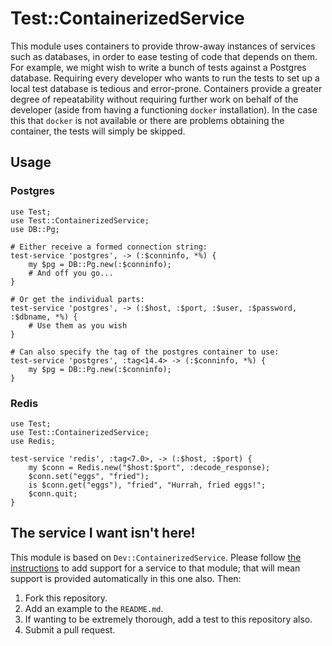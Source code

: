 # Test::ContainerizedService

This module uses containers to provide throw-away instances of services such
as databases, in order to ease testing of code that depends on them. For
example, we might wish to write a bunch of tests against a Postgres database.
Requiring every developer who wants to run the tests to set up a local test
database is tedious and error-prone. Containers provide a greater degree of
repeatability without requiring further work on behalf of the developer
(aside from having a functioning `docker` installation). In the case this
that `docker` is not available or there are problems obtaining the
container, the tests will simply be skipped.

## Usage

### Postgres

```
use Test;
use Test::ContainerizedService;
use DB::Pg;

# Either receive a formed connection string:
test-service 'postgres', -> (:$conninfo, *%) {
    my $pg = DB::Pg.new(:$conninfo);
    # And off you go...
}

# Or get the individual parts:
test-service 'postgres', -> (:$host, :$port, :$user, :$password, :$dbname, *%) {
    # Use them as you wish
}

# Can also specify the tag of the postgres container to use:
test-service 'postgres', :tag<14.4> -> (:$conninfo, *%) {
    my $pg = DB::Pg.new(:$conninfo);
}
```

### Redis

```
use Test;
use Test::ContainerizedService;
use Redis;

test-service 'redis', :tag<7.0>, -> (:$host, :$port) {
    my $conn = Redis.new("$host:$port", :decode_response);
    $conn.set("eggs", "fried");
    is $conn.get("eggs"), "fried", "Hurrah, fried eggs!";
    $conn.quit;
}
```

## The service I want isn't here!

This module is based on `Dev::ContainerizedService`. Please follow [the
instructions](https://github.com/jnthn/raku-dev-containerized-service#the-service-i-want-isnt-here)
to add support for a service to that module; that will mean support is
provided automatically in this one also. Then:

1. Fork this repository.
2. Add an example to the `README.md`.
3. If wanting to be extremely thorough, add a test to this repository also.
4. Submit a pull request.

